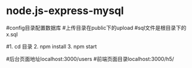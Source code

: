 # node.js-express-mysql

#config目录配置数据库
#上传目录在public下的upload
#sql文件是根目录下的x.sql

#1. cd 目录 2. npm install 3. npm start

#后台页面地址localhost:3000/users
#前端页面目录localhost:3000/h5/